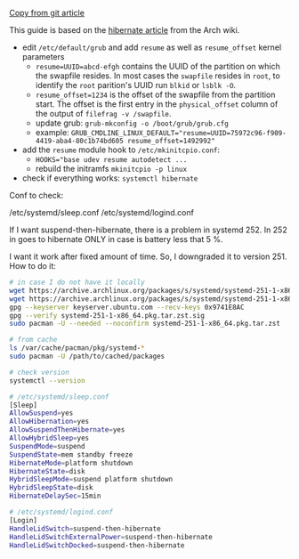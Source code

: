 [Copy from git article](https://gist.github.com/klingtnet/c972b8182e4e2818d6d551b0cbeac44b)

This guide is based on the [hibernate article](https://wiki.archlinux.org/index.php/Power_management/Suspend_and_hibernate#Hibernation) from the Arch wiki.

- edit `/etc/default/grub` and add `resume` as well as `resume_offset` kernel parameters
  - `resume=UUID=abcd-efgh` contains the UUID of the partition on which the swapfile resides. In most cases the `swapfile` resides in `root`, to identify the `root` parition's UUID run `blkid` or `lsblk -O`.
  - `resume_offset=1234` is the offset of the swapfile from the partition start. The offset is the first entry in the `physical_offset` column of the output of `filefrag -v /swapfile`.
  - update grub: `grub-mkconfig -o /boot/grub/grub.cfg`
  - example: `GRUB_CMDLINE_LINUX_DEFAULT="resume=UUID=75972c96-f909-4419-aba4-80c1b74bd605 resume_offset=1492992"`
- add the `resume` module hook to `/etc/mkinitcpio.conf`:
  - `HOOKS="base udev resume autodetect ...`
  - rebuild the initramfs `mkinitcpio -p linux`
- check if everything works: `systemctl hibernate`


Conf to check:

/etc/systemd/sleep.conf
/etc/systemd/logind.conf


If I want suspend-then-hibernate, there is a problem in systemd 252. In 252 in goes to hibernate ONLY in case is battery less that 5 %.

I want it work after fixed amount of time. So, I downgraded it to version 251. How to do it:


```bash
# in case I do not have it locally
wget https://archive.archlinux.org/packages/s/systemd/systemd-251-1-x86_64.pkg.tar.zst
wget https://archive.archlinux.org/packages/s/systemd/systemd-251-1-x86_64.pkg.tar.zst.sig
gpg --keyserver keyserver.ubuntu.com --recv-keys 0x9741E8AC
gpg --verify systemd-251-1-x86_64.pkg.tar.zst.sig
sudo pacman -U --needed --noconfirm systemd-251-1-x86_64.pkg.tar.zst

# from cache
ls /var/cache/pacman/pkg/systemd-*
sudo pacman -U /path/to/cached/packages

# check version
systemctl --version
```

```bash
# /etc/systemd/sleep.conf
[Sleep]
AllowSuspend=yes
AllowHibernation=yes
AllowSuspendThenHibernate=yes
AllowHybridSleep=yes
SuspendMode=suspend
SuspendState=mem standby freeze
HibernateMode=platform shutdown
HibernateState=disk
HybridSleepMode=suspend platform shutdown
HybridSleepState=disk
HibernateDelaySec=15min

# /etc/systemd/logind.conf
[Login]
HandleLidSwitch=suspend-then-hibernate
HandleLidSwitchExternalPower=suspend-then-hibernate
HandleLidSwitchDocked=suspend-then-hibernate
```
